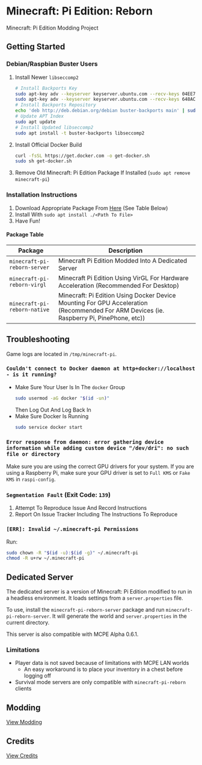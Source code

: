# Minecraft: Pi Edition: Reborn
Minecraft: Pi Edition Modding Project

## Getting Started

### Debian/Raspbian Buster Users
1. Install Newer ``libseccomp2``
   ```sh
   # Install Backports Key
   sudo apt-key adv --keyserver keyserver.ubuntu.com --recv-keys 04EE7237B7D453EC
   sudo apt-key adv --keyserver keyserver.ubuntu.com --recv-keys 648ACFD622F3D138
   # Install Backports Repository
   echo 'deb http://deb.debian.org/debian buster-backports main' | sudo tee -a /etc/apt/sources.list
   # Update APT Index
   sudo apt update
   # Install Updated libseccomp2
   sudo apt install -t buster-backports libseccomp2
   ```
2. Install Official Docker Build
   ```sh
   curl -fsSL https://get.docker.com -o get-docker.sh
   sudo sh get-docker.sh
   ```
3. Remove Old Minecraft: Pi Edition Package If Installed (``sudo apt remove minecraft-pi``)

### Installation Instructions
1. Download Appropriate Package From [Here](https://jenkins.thebrokenrail.com/job/minecraft-pi-reborn/job/master/lastSuccessfulBuild/artifact/out/deb/) (See Table Below)
2. Install With ``sudo apt install ./<Path To File>``
3. Have Fun!

#### Package Table
| Package | Description |
| --- | --- |
| ``minecraft-pi-reborn-server`` | Minecraft Pi Edition Modded Into A Dedicated Server |
| ``minecraft-pi-reborn-virgl`` | Minecraft Pi Edition Using VirGL For Hardware Acceleration (Recommended For Desktop) |
| ``minecraft-pi-reborn-native`` | Minecraft: Pi Edition Using Docker Device Mounting For GPU Acceleration (Recommended For ARM Devices (ie. Raspberry Pi, PinePhone, etc)) |

## Troubleshooting
Game logs are located in ``/tmp/minecraft-pi``.

### ``Couldn't connect to Docker daemon at http+docker://localhost - is it running?``
- Make Sure Your User Is In The ``docker`` Group
  ```sh
  sudo usermod -aG docker "$(id -un)"
  ```
  Then Log Out And Log Back In
- Make Sure Docker Is Running
  ```sh
  sudo service docker start
  ```

### ``Error response from daemon: error gathering device information while adding custom device "/dev/dri": no such file or directory``
Make sure you are using the correct GPU drivers for your system. If you are using a Raspberry Pi, make sure your GPU driver is set to ``Full KMS`` or ``Fake KMS`` in ``raspi-config``.

### ``Segmentation Fault`` (Exit Code: ``139``)
1. Attempt To Reproduce Issue And Record Instructions
2. Report On Issue Tracker Including The Instructions To Reproduce

### ``[ERR]: Invalid ~/.minecraft-pi Permissions``
Run:
```sh
sudo chown -R "$(id -u):$(id -g)" ~/.minecraft-pi
chmod -R u+rw ~/.minecraft-pi
```

## Dedicated Server
The dedicated server is a version of Minecraft: Pi Edition modified to run in a headless environment. It loads settings from a ``server.properties`` file.

To use, install the ``minecraft-pi-reborn-server`` package and run ``minecraft-pi-reborn-server``. It will generate the world and ``server.properties`` in the current directory.

This server is also compatible with MCPE Alpha 0.6.1.

### Limitations
- Player data is not saved because of limitations with MCPE LAN worlds
  - An easy workaround is to place your inventory in a chest before logging off
- Survival mode servers are only compatible with ``minecraft-pi-reborn`` clients

## Modding
[View Modding](MODDING.md)

## Credits
[View Credits](CREDITS.md)
